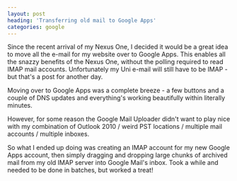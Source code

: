 ```yaml
---
layout: post
heading: 'Transferring old mail to Google Apps'
categories: google
---
```


Since the recent arrival of my Nexus One, I decided it would be a great idea to move all the e-mail for my website over to Google Apps. This enables all the snazzy benefits of the Nexus One, without the polling required to read IMAP mail accounts. Unfortunately my Uni e-mail will still have to be IMAP - but that's a post for another day.

Moving over to Google Apps was a complete breeze - a few buttons and a couple of DNS updates and everything's working beautifully within literally minutes.

However, for some reason the Google Mail Uploader didn't want to play nice with my combination of Outlook 2010 / weird PST locations / multiple mail accounts / multiple inboxes.

So what I ended up doing was creating an IMAP account for my new Google Apps account, then simply dragging and dropping large chunks of archived mail from my old IMAP server into Google Mail's inbox. Took a while and needed to be done in batches, but worked a treat!

<!-- Replace missing image from http://media.chris-alexander.co.uk/wp-content/uploads/2010/02/outlook.jpg -->